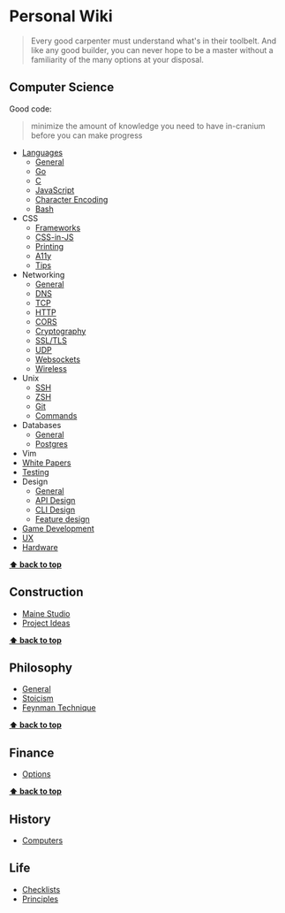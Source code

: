 # Personal Wiki

> Every good carpenter must understand what's in their toolbelt.  And like any
> good builder, you can never hope to be a master without a familiarity of the many
> options at your disposal.

## Computer Science

Good code:
> minimize the amount of knowledge you need to have in-cranium before you can
> make progress

* [Languages](./languages/general.md)
    + [General](./languages/general.md)
    + [Go](./languages/go/general.md)
    + [C](./languages/c/general.md)
    + [JavaScript](./languages/javascript/node.md)
    + [Character Encoding](./languages/character-encoding.md)
    + [Bash](./languages/bash.md)
* CSS
    + [Frameworks](./css/frameworks.md)
    + [CSS-in-JS](./css/in-js.md)
    + [Printing](./css/printing.md)
    + [A11y](./css/a11y.md)
    + [Tips](./css/tips.md)
* Networking
    + [General](./networking/general.md)
    + [DNS](./networking/dns.md)
    + [TCP](./networking/ip-tcp.md)
    + [HTTP](./networking/http.md)
    + [CORS](./networking/cors.md)
    + [Cryptography](./networking/crypto.md)
    + [SSL/TLS](./networking/tls-ssl.md)
    + [UDP](./networking/udp.md)
    + [Websockets](./networking/websockets.md)
    + [Wireless](./networking/wireless.md)
* Unix
    + [SSH](./unix/ssh.md)
    + [ZSH](./unix/zsh.md)
    + [Git](./unix/git.md)
    + [Commands](./unix/commands.md)
* Databases
    + [General](./databases/general.md)
    + [Postgres](./databases/postgresql.md)
* Vim
* [White Papers](./white-papers/general.md)
* [Testing](./testing/general.md)
* Design
    + [General](./design/general.md)
    + [API Design](./design/api.md)
    + [CLI Design](./design/cli.md)
    + [Feature design](./design/features.md)
* [Game Development](./gamedev/patterns.md)
* [UX](./ux/general.md)
* [Hardware](./hardware/general.md)

**[⬆️ back to top](#computer-science)**

## Construction

* [Maine Studio](./construction/maine.md)
* [Project Ideas](./construction/project-ideas.md)

**[⬆️ back to top](#computer-science)**

## Philosophy

* [General](./philosophy/general.md)
* [Stoicism](./philosophy/stoicism.md)
* [Feynman Technique](./philosophy/feynman.md)

**[⬆️ back to top](#computer-science)**

## Finance

* [Options](./finance/options.md)

**[⬆️ back to top](#computer-science)**

## History
* [Computers](./history/computers.md)

## Life
* [Checklists](./life/checklists.md)
* [Principles](./life/principles.md)
